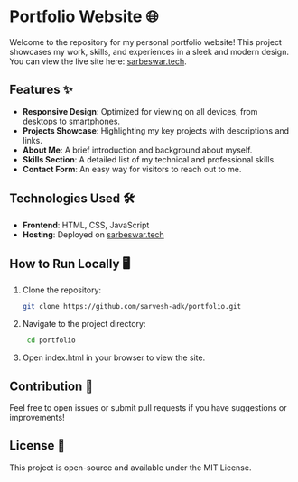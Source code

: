 # Portfolio Website 🌐  

Welcome to the repository for my personal portfolio website! This project showcases my work, skills, and experiences in a sleek and modern design. You can view the live site here: [sarbeswar.tech](http://sarbeswar.tech).  

## Features ✨  
- **Responsive Design**: Optimized for viewing on all devices, from desktops to smartphones.  
- **Projects Showcase**: Highlighting my key projects with descriptions and links.  
- **About Me**: A brief introduction and background about myself.  
- **Skills Section**: A detailed list of my technical and professional skills.  
- **Contact Form**: An easy way for visitors to reach out to me.  

## Technologies Used 🛠️  
- **Frontend**: HTML, CSS, JavaScript  
- **Hosting**: Deployed on [sarbeswar.tech](https://sarbeswar.tech)  

## How to Run Locally 🖥️  
1. Clone the repository:  
   ```bash  
   git clone https://github.com/sarvesh-adk/portfolio.git
   
2. Navigate to the project directory:
   ```bash  
    cd portfolio  

3. Open index.html in your browser to view the site.

## Contribution 🤝

Feel free to open issues or submit pull requests if you have suggestions or improvements!

## License 📜

This project is open-source and available under the MIT License.

